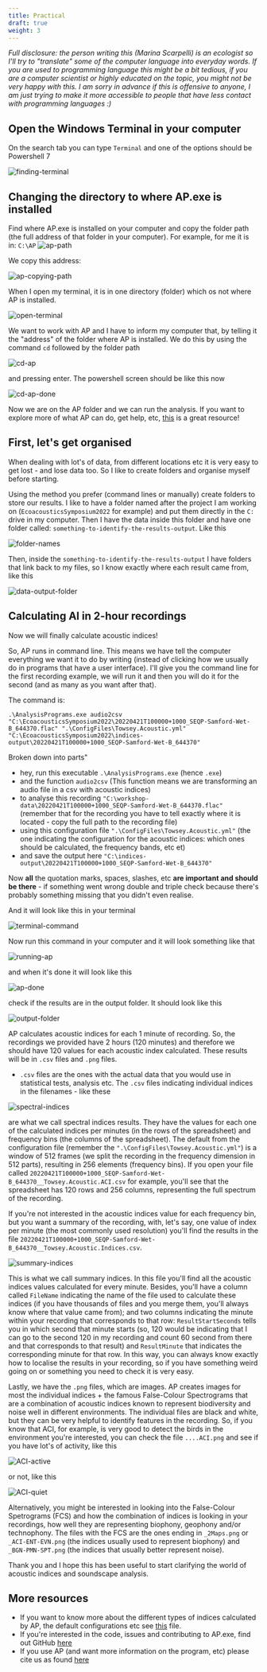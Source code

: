```yaml
---
title: Practical
draft: true
weight: 3
---
```

*Full disclosure: the person writing this (Marina Scarpelli) is an ecologist so I'll try to "translate" some of the computer language into everyday words. If you are used to programming language this might be a bit tedious, if you are a computer scientist or highly educated on the topic, you might not be very happy with this. I am sorry in advance if this is offensive to anyone, I am just trying to make it more accessible to people that have less contact with programming languages :)*

## Open the Windows Terminal in your computer

On the search tab you can type `Terminal` and one of the options should be Powershell 7

![finding-terminal](./finding-terminal.png)

## Changing the directory to where AP.exe is installed

Find where AP.exe is installed on your computer and copy the folder path (the full address of that folder in your computer). For example, for me it is in: `C:\AP`
![ap-path](./AP-path.PNG)

We copy this address:

![ap-copying-path](./AP-copying-path.png)

When I open my terminal, it is in one directory (folder) which os not where AP is installed. 

![open-terminal](./open-pwsh.PNG)

We want to work with AP and I have to inform my computer that, by telling it the "address" of the folder where AP is installed. We do this by using the command `cd` followed by the folder path 

![cd-ap](./cd-ap.PNG)

and pressing enter. The powershell screen should be like this now 

![cd-ap-done](./cd-ap-done.PNG)

Now we are on the AP folder and we can run the analysis. If you want to explore more of what AP can do, get help, etc, [this](https://ap.qut.ecoacoustics.info/tutorials/01-usingap/practical?tabs=windows) is a great resource!

## First, let's get organised

When dealing with lot's of data, from different locations etc it is very easy to get lost - and lose data too. So I like to create folders and organise myself before starting.

Using the method you prefer (command lines or manually) create folders to store our results. I like to have a folder named after the project I am working on (`EcoacousticsSymposium2022` for example) and put them directly in the `C:` drive in my computer. Then I have the data inside this folder and have one folder called: `something-to-identify-the-results-output`. Like this


![folder-names](./folder-names.png)


Then, inside the `something-to-identify-the-results-output` I have folders that link back to my files, so I know exactly where each result came from, like this



![data-output-folder](./data-output-folders.png)

## Calculating AI in 2-hour recordings
Now we will finally calculate acoustic indices!

So, AP runs in command line. This means we have tell the computer everything we want it to do by writing (instead of clicking how we usually do in programs that have a user interface). I'll give you the command line for the first recording example, we will run it and then you will do it for the second (and as many as you want after that).

The command is:

`.\AnalysisPrograms.exe audio2csv "C:\EcoacousticsSymposium2022\20220421T100000+1000_SEQP-Samford-Wet-B_644370.flac" ".\ConfigFiles\Towsey.Acoustic.yml" "C:\EcoacousticsSymposium2022\indices-output\20220421T100000+1000_SEQP-Samford-Wet-B_644370"`

Broken down into parts"

- hey, run this executable `.\AnalysisPrograms.exe` (hence `.exe`) 
- and the function `audio2csv` (This function means we are transforming an audio file in a csv with acoustic indices) 
- to analyse this recording `"C:\workshop-data\20220421T100000+1000_SEQP-Samford-Wet-B_644370.flac"` (remember that for the recording you have to tell exactly where it is located - copy the full path to the recording file) 
- using this configuration file `".\ConfigFiles\Towsey.Acoustic.yml"` (the one indicating the configuration for the acoustic indices: which ones should be calculated, the frequency bands, etc et)
- and save the output here `"C:\indices-output\20220421T100000+1000_SEQP-Samford-Wet-B_644370"`

Now **all** the quotation marks, spaces, slashes, etc **are important and should be there** - if something went wrong double and triple check because there's probably something missing that you didn't even realise.

And it will look like this in your terminal

![terminal-command](./terminal-command.PNG)

Now run this command in your computer and it will look something like that

![running-ap](./running-ap.PNG)


and when it's done it will look like this

![ap-done](./ap-done.PNG)


check if the results are in the output folder. It should look like this

![output-folder](./output-folder.PNG)

AP calculates acoustic indices for each 1 minute of recording. So, the recordings we provided have 2 hours (120 minutes) and therefore we should have 120 values for each acoustic index calculated. These results will be in `.csv` files and `.png` files.

- `.csv` files are the ones with the actual data that you would use in statistical tests, analysis etc. The `.csv` files indicating individual indices in the filenames - like these

![spectral-indices](./spectral-indices.PNG)

are what we call spectral indices results. They have the values for each one of the calculated indices per minutes (in the rows of the spreadsheet) and frequency bins (the columns of the spreadsheet). The default from the configuration file (remember the `".\ConfigFiles\Towsey.Acoustic.yml"`) is a window of 512 frames (we split the recording in the frequency dimension in 512 parts), resulting in 256 elements (frequency bins). If you open your file called `20220421T100000+1000_SEQP-Samford-Wet-B_644370__Towsey.Acoustic.ACI.csv` for example, you'll see that the spreadsheet has 120 rows and 256 columns, representing the full spectrum of the recording.

If you're not interested in the acoustic indices value for each frequency bin, but you want a summary of the recording, with, let's say, one value of index per minute (the most commonly used resolution) you'll find the results in the file `20220421T100000+1000_SEQP-Samford-Wet-B_644370__Towsey.Acoustic.Indices.csv`. 

![summary-indices](./summary-indices.PNG)

This is what we call summary indices. In this file you'll find all the acoustic indices values calculated for every minute. Besides, you'll have a column called `FileName` indicating the name of the file used to calculate these indices (if you have thousands of files and you merge them, you'll always know where that value came from); and two columns indicating the minute within your recording that corresponds to that row: `ResultStartSeconds` tells you in which second that minute starts (so, 120 would be indicating that I can go to the second 120 in my recording and count 60 second from there and that corresponds to that result) and `ResultMinute` that indicates the corresponding minute for that row. In this way, you can always know exactly how to localise the results in your recording, so if you have something weird going on or something you need to check it is very easy.


Lastly, we have the `.png` files, which are images. AP creates images for most the individual indices + the famous False-Colour Spectrograms that are a combination of acoustic indices known to represent biodiversity and noise well in different environments.
The individual files are black and white, but they can be very helpful to identify features in the recording. So, if you know that ACI, for example, is very good to detect the birds in the environment you're interested, you can check the file `....ACI.png` and see if you have lot's of activity, like this

![ACI-active](./20220421T160000%2B1000_SEQP-Samford-Wet-B_644347__ACI.png)

or not, like this

![ACI-quiet](./20220421T140000%2B1000_SEQP-Samford-Wet-B_644351__ACI.png)

Alternatively, you might be interested in looking into the False-Colour Spetrograms (FCS) and how the combination of indices is looking in your recordings, how well they are representing biophony, geophony and/or technophony. The files with the FCS are the ones ending in `_2Maps.png` or `_ACI-ENT-EVN.png` (the indices usually used to represent biophony) and `_BGN-PMN-SPT.png` (the indices that usually better represent noise).

Thank you and I hope this has been useful to start clarifying the world of acoustic indices and soundscape analysis.

## More resources

- If you want to know more about the different types of indices calculated by AP, the default configurations etc see [this](https://eprints.qut.edu.au/110634/) file.
- If you're interested in the code, issues and contributing to AP.exe, find out GitHub [here](https://github.com/QutEcoacoustics/audio-analysis)
- If you use AP (and want more information on the program, etc) please cite us as found [here](https://ap.qut.ecoacoustics.info/)
